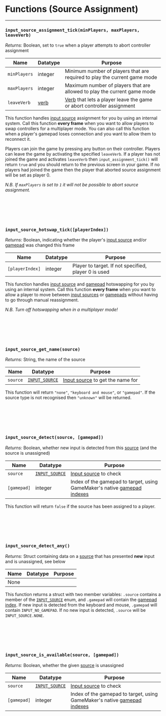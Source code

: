 # Functions (Source Assignment)

---

### `input_source_assignment_tick(minPlayers, maxPlayers, leaveVerb)`

*Returns:* Boolean, set to `true` when a player attempts to abort controller assignment

|Name        |Datatype                  |Purpose                                                                                    |
|------------|--------------------------|-------------------------------------------------------------------------------------------|
|`minPlayers`|integer                   |Minimum number of players that are required to play the current game mode                  |
|`maxPlayers`|integer                   |Maximum number of players that are allowed to play the current game mode                   |
|`leaveVerb` |[verb](Verbs-and-Variants)|[Verb](Verbs-and-Variants) that lets a player leave the game or abort controller assignment|

This function handles [input source](Input-Sources) assignment for you by using an internal system. Call this function **every frame** when you want to allow players to swap controllers for a multiplayer mode. You can also call this function when a player's gamepad loses connection and you want to allow them to reconnect it.

Players can join the game by pressing any button on their controller. Players can leave the game by activating the specified `leaveVerb`. If a player has not joined the game and activates `leaveVerb` then `input_assignment_tick()` will return `true` and you should return to the previous screen in your game. If no players had joined the game then the player that aborted source assignment will be set as player 0.

*N.B. If `maxPlayers` is set to `1` it will not be possible to abort source assignment.*

&nbsp;
---
&nbsp;

### `input_source_hotswap_tick([playerIndex])`

*Returns:* Boolean, indicating whether the player's [input source](Input-Sources) and/or [gamepad](https://docs2.yoyogames.com/source/_build/3_scripting/4_gml_reference/controls/gamepad%20input/index.html) was changed this frame

|Name           |Datatype      |Purpose                                             |
|---------------|--------------|----------------------------------------------------|
|`[playerIndex]`|integer       |Player to target. If not specified, player 0 is used|

This function handles [input source](Input-Sources) and [gamepad](https://docs2.yoyogames.com/source/_build/3_scripting/4_gml_reference/controls/gamepad%20input/index.html) hotswapping for you by using an internal system. Call this function **every frame** when you want to allow a player to move between [input sources](Input-Sources) or [gamepads](https://docs2.yoyogames.com/source/_build/3_scripting/4_gml_reference/controls/gamepad%20input/index.html) without having to go through manual reassignment.

*N.B. Turn off hotswapping when in a multiplayer mode!*

&nbsp;
---
&nbsp;

### `input_source_get_name(source)`

*Returns:* String, the name of the source

|Name    |Datatype      |Purpose                                                           |
|--------|--------------|------------------------------------------------------------------|
|`source`|[`INPUT_SOURCE`](Input-Sources)|[Input source](Input-Sources) to get the name for|

This function will return `"none"`, `"keyboard and mouse"`, or `"gamepad"`. If the source type is not recognised then `"unknown"` will be returned.

&nbsp;
---
&nbsp;

### `input_source_detect(source, [gamepad])`

*Returns:* Boolean, whether new input is detected from this [source](Input-Sources) (and the source is unassigned)

|Name       |Datatype                       |Purpose                                                                                                                                                                              |
|-----------|-------------------------------|-------------------------------------------------------------------------------------------------------------------------------------------------------------------------------------|
|`source`   |[`INPUT_SOURCE`](Input-Sources)|[Input source](Input-Sources) to check                                                                                                                                               |
|`[gamepad]`|integer                        |Index of the gamepad to target, using GameMaker's native [gamepad indexes](https://docs2.yoyogames.com/source/_build/3_scripting/4_gml_reference/controls/gamepad%20input/index.html)|

This function will return `false` if the source has been assigned to a player.

&nbsp;
---
&nbsp;

### `input_source_detect_any()`

*Returns:* Struct containing data on a [source](Input-Sources) that has presented **new** input and is unassigned, see below

|Name|Datatype|Purpose|
|----|--------|-------|
|None|        |       |

This function returns a struct with two member variables: `.source` contains a member of the [`INPUT_SOURCE`](Input-Sources) enum, and `.gamepad` will contain the [gamepad index](https://docs2.yoyogames.com/source/_build/3_scripting/4_gml_reference/controls/gamepad%20input/index.html). If new input is detected from the keyboard and mouse, `.gamepad` will contain `INPUT_NO_GAMEPAD`. If no new input is detected, `.source` will be `INPUT_SOURCE.NONE`.

&nbsp;
---
&nbsp;


### `input_source_is_available(source, [gamepad])`

*Returns:* Boolean, whether the given [source](Input-Sources) is unassigned

|Name       |Datatype                       |Purpose                                                                                                                                                                              |
|-----------|-------------------------------|-------------------------------------------------------------------------------------------------------------------------------------------------------------------------------------|
|`source`   |[`INPUT_SOURCE`](Input-Sources)|[Input source](Input-Sources) to check                                                                                                                                               |
|`[gamepad]`|integer                        |Index of the gamepad to target, using GameMaker's native [gamepad indexes](https://docs2.yoyogames.com/source/_build/3_scripting/4_gml_reference/controls/gamepad%20input/index.html)|